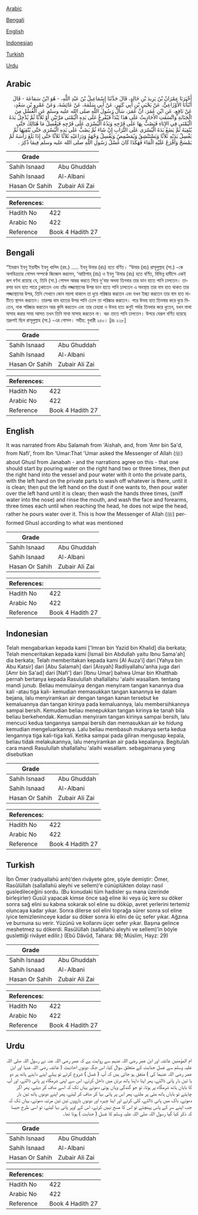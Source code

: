 [Arabic](#arabic)

[Bengali](#bengali)

[English](#english)

[Indonesian](#indonesian)

[Turkish](#turkish)

[Urdu](#urdu)

## Arabic


<div dir="rtl" lang="ar" style={{fontSize:'larger',backgroundColor:'#f8f9fa',padding:20}}>
أَخْبَرَنَا عِمْرَانُ بْنُ يَزِيدَ بْنِ خَالِدٍ، قَالَ حَدَّثَنَا إِسْمَاعِيلُ بْنُ عَبْدِ اللَّهِ، - هُوَ ابْنُ سَمَاعَةَ - قَالَ أَنْبَأَنَا الأَوْزَاعِيُّ، عَنْ يَحْيَى بْنِ أَبِي كَثِيرٍ، عَنْ أَبِي سَلَمَةَ، عَنْ عَائِشَةَ، وَعَنْ عَمْرِو بْنِ سَعْدٍ، عَنْ نَافِعٍ، عَنِ ابْنِ عُمَرَ، أَنَّ عُمَرَ، سَأَلَ رَسُولَ اللَّهِ صلى الله عليه وسلم عَنِ الْغُسْلِ مِنَ الْجَنَابَةِ وَاتَّسَقَتِ الأَحَادِيثُ عَلَى هَذَا يَبْدَأُ فَيُفْرِغُ عَلَى يَدِهِ الْيُمْنَى مَرَّتَيْنِ أَوْ ثَلاَثًا ثُمَّ يُدْخِلُ يَدَهُ الْيُمْنَى فِي الإِنَاءِ فَيَصُبُّ بِهَا عَلَى فَرْجِهِ وَيَدُهُ الْيُسْرَى عَلَى فَرْجِهِ فَيَغْسِلُ مَا هُنَالِكَ حَتَّى يُنْقِيَهُ ثُمَّ يَضَعُ يَدَهُ الْيُسْرَى عَلَى التُّرَابِ إِنْ شَاءَ ثُمَّ يَصُبُّ عَلَى يَدِهِ الْيُسْرَى حَتَّى يُنْقِيَهَا ثُمَّ يَغْسِلُ يَدَيْهِ ثَلاَثًا وَيَسْتَنْشِقُ وَيُمَضْمِضُ وَيَغْسِلُ وَجْهَهُ وَذِرَاعَيْهِ ثَلاَثًا ثَلاَثًا حَتَّى إِذَا بَلَغَ رَأْسَهُ لَمْ يَمْسَحْ وَأَفْرَغَ عَلَيْهِ الْمَاءَ فَهَكَذَا كَانَ غُسْلُ رَسُولِ اللَّهِ صلى الله عليه وسلم فِيمَا ذُكِرَ ‏.‏
</div>
<div style={{backgroundColor:'#f8f9fa',padding:20, marginBottom: 10}}><table> <thead> <tr> <th>Grade</th> <th></th> </tr> </thead> <tbody> <tr><td>Sahih Isnaad</td><td>Abu Ghuddah</td></tr><tr><td>Sahih Isnaad</td><td>Al-Albani</td></tr><tr><td>Hasan Or Sahih</td><td>Zubair Ali Zai</td></tr></tbody></table><table> <thead> <tr> <th>References:</th> <th></th> </tr> </thead> <tbody><tr><td>Hadith No</td><td>422</td></tr><tr><td>Arabic No</td><td>422</td></tr><tr><td>Reference</td><td>Book 4 Hadith 27</td></tr></tbody></table></div>

## Bengali


<div dir="ltr" lang="bn" style={{fontSize:'larger',backgroundColor:'#f8f9fa',padding:20}}>
“ইমরান ইবনু ইয়াযীদ ইবনু খালিদ (রহ.) ..... ইবনু উমার (রাঃ) হতে বর্ণিত। “উমার (রাঃ) রাসূলুল্লাহ (সা.) -কে অপবিত্রতার গোসল সম্পর্কে জিজ্ঞেস করলেন, ‘আয়িশাহ্ (রাঃ) ও ইবনু 'উমার (রাঃ) হতে বর্ণিত, বিভিন্ন হাদীসে একই রূপ বর্ণনা রয়েছে যে, তিনি (সা.) গোসল আরম্ভ করতে গিয়ে দু'বার অথবা তিনবার তার ডান হাতে পানি ঢালতেন। তারপর ডান হাত পাত্রে ঢুকাতেন এবং তাঁর লজ্জাস্থানের উপর ডান হাতে পানি ঢালতেন এ অবস্থায় তার বাম হাত থাকত তার লজ্জাস্থানের উপর, তিনি সেখানে কোন ময়লা থাকলে তা ধুয়ে পরিষ্কার করতেন এবং যখন ইচ্ছা করতেন তার বাম হাত মাটিতে স্থাপন করতেন। তারপর বাম হাতের উপর পানি ঢেলে তা পরিষ্কার করতেন। পরে উভয় হাত তিনবার করে ধুয়ে নিতেন, নাক পরিষ্কার করতেন আর কুলি করতেন এবং তার চেহারা ও উভয় হাত কনুই পর্যন্ত তিনবার করে ধুতেন, যখন মাথা মাসাহ করার সময় আসত তখন তিনি মাথা মাসাহ করতেন না। বরং তাতে পানি ঢালতেন। উপরে যেরূপ বর্ণিত হয়েছে তদ্রুপই ছিল রাসূলুল্লাহ (সা.) -এর গোসল। সহীহ: বুখারী ২৫০। [দ্রঃ ২২৮]
</div>
<div style={{backgroundColor:'#f8f9fa',padding:20, marginBottom: 10}}><table> <thead> <tr> <th>Grade</th> <th></th> </tr> </thead> <tbody> <tr><td>Sahih Isnaad</td><td>Abu Ghuddah</td></tr><tr><td>Sahih Isnaad</td><td>Al-Albani</td></tr><tr><td>Hasan Or Sahih</td><td>Zubair Ali Zai</td></tr></tbody></table><table> <thead> <tr> <th>References:</th> <th></th> </tr> </thead> <tbody><tr><td>Hadith No</td><td>422</td></tr><tr><td>Arabic No</td><td>422</td></tr><tr><td>Reference</td><td>Book 4 Hadith 27</td></tr></tbody></table></div>

## English


<div dir="ltr" lang="en" style={{fontSize:'larger',backgroundColor:'#f8f9fa',padding:20}}>
It was narrated from Abu Salamah from 'Aishah, and, from 'Amr bin Sa'd, from Nafi', from Ibn 'Umar:That 'Umar asked the Messenger of Allah (ﷺ) about Ghusl from Janabah - and the narrations agree on this - that one should start by pouring water on the right hand two or three times, then put the right hand into the vessel and pour water with it onto the private parts, with the left hand on the private parts to wash off whatever is there, until it is clean; then put the left hand on the dust if one wants to, then pour water over the left hand until it is clean; then wash the hands three times, (sniff water into the nose) and rinse the mouth, and wash the face and forearms, three times each until when reaching the head, he does not wipe the head, rather he pours water over it. This is how the Messenger of Allah (ﷺ) performed Ghusl according to what was mentioned
</div>
<div style={{backgroundColor:'#f8f9fa',padding:20, marginBottom: 10}}><table> <thead> <tr> <th>Grade</th> <th></th> </tr> </thead> <tbody> <tr><td>Sahih Isnaad</td><td>Abu Ghuddah</td></tr><tr><td>Sahih Isnaad</td><td>Al-Albani</td></tr><tr><td>Hasan Or Sahih</td><td>Zubair Ali Zai</td></tr></tbody></table><table> <thead> <tr> <th>References:</th> <th></th> </tr> </thead> <tbody><tr><td>Hadith No</td><td>422</td></tr><tr><td>Arabic No</td><td>422</td></tr><tr><td>Reference</td><td>Book 4 Hadith 27</td></tr></tbody></table></div>

## Indonesian


<div dir="ltr" lang="id" style={{fontSize:'larger',backgroundColor:'#f8f9fa',padding:20}}>
Telah mengabarkan kepada kami ['Imran bin Yazid bin Khalid] dia berkata; Telah menceritakan kepada kami [Ismail bin Abdullah yaitu Ibnu Sama'ah] dia berkata; Telah memberitakan kepada kami [Al Auza'i] dari [Yahya bin Abu Katsir] dari [Abu Salamah] dari [Aisyah] Radliyallahu'anha juga dari [Amr bin Sa'ad] dari [Nafi'] dari [Ibnu Umar] bahwa Umar bin Khatthab pernah bertanya kepada Rasulullah shallallahu 'alaihi wasallam. tentang mandi junub. Beliau memulainya dengan menyiram tangan kanannya dua kali -atau tiga kali- kemudian memasukkan tangan kanannya ke dalam bejana, lalu menyiramkan air dengan tangan kanan tersebut ke kemaluannya dan tangan kirinya pada kemaluannya, lalu membersihkannya sampai bersih. Kemudian beliau menepukkan tangan kirinya ke tanah bila beliau berkehendak. Kemudian menyiram tangan kirinya sampai bersih, lalu mencuci kedua tangannya sampai bersih dan memasukkan air ke hidung kemudian mengeluarkannya. Lalu beliau membasuh mukanya serta kedua lengannya tiga kali-tiga kali. Ketika sampai pada giliran mengusap kepala, beliau tidak melakukannya, lalu menyiramkan air pada kepalanya. Begitulah cara mandi Rasulullah shallallahu 'alaihi wasallam. sebagaimana yang disebutkan
</div>
<div style={{backgroundColor:'#f8f9fa',padding:20, marginBottom: 10}}><table> <thead> <tr> <th>Grade</th> <th></th> </tr> </thead> <tbody> <tr><td>Sahih Isnaad</td><td>Abu Ghuddah</td></tr><tr><td>Sahih Isnaad</td><td>Al-Albani</td></tr><tr><td>Hasan Or Sahih</td><td>Zubair Ali Zai</td></tr></tbody></table><table> <thead> <tr> <th>References:</th> <th></th> </tr> </thead> <tbody><tr><td>Hadith No</td><td>422</td></tr><tr><td>Arabic No</td><td>422</td></tr><tr><td>Reference</td><td>Book 4 Hadith 27</td></tr></tbody></table></div>

## Turkish


<div dir="ltr" lang="tr" style={{fontSize:'larger',backgroundColor:'#f8f9fa',padding:20}}>
İbn Ömer (radıyallahü anh)’den rivâyete göre, şöyle demiştir: Ömer, Rasûlüllah (sallallahü aleyhi ve sellem)’e cünüplükten dolayı nasıl gusledileceğini sordu. (Bu konudaki tüm hadisler şu mana üzerinde birleşirler) Gusül yapacak kimse önce sağ eline iki veya üç kere su döker sonra sağ elini su kabına sokarak sol eline su döküp, avret yerlerini tertemiz oluncaya kadar yıkar. Sonra dilerse sol elini toprağa sürer sonra sol eline iyice temizleninceye kadar su döker sonra iki elini de üç sefer yıkar. Ağzına ve burnuna su verir. Yüzünü ve kollarını üçer sefer yıkar. Başına gelince meshetmez su dökerdi. Rasûlüllah (sallallahü aleyhi ve sellem)’in böyle guslettiği rivâyet edilir.) (Ebû Dâvûd, Tahara: 98; Müslim, Hayz: 29)
</div>
<div style={{backgroundColor:'#f8f9fa',padding:20, marginBottom: 10}}><table> <thead> <tr> <th>Grade</th> <th></th> </tr> </thead> <tbody> <tr><td>Sahih Isnaad</td><td>Abu Ghuddah</td></tr><tr><td>Sahih Isnaad</td><td>Al-Albani</td></tr><tr><td>Hasan Or Sahih</td><td>Zubair Ali Zai</td></tr></tbody></table><table> <thead> <tr> <th>References:</th> <th></th> </tr> </thead> <tbody><tr><td>Hadith No</td><td>422</td></tr><tr><td>Arabic No</td><td>422</td></tr><tr><td>Reference</td><td>Book 4 Hadith 27</td></tr></tbody></table></div>

## Urdu


<div dir="rtl" lang="ur" style={{fontSize:'larger',backgroundColor:'#f8f9fa',padding:20}}>
ام المؤمنین عائشہ اور ابن عمر رضی اللہ عنہم سے روایت ہے کہ عمر رضی اللہ عنہ نے رسول اللہ صلی اللہ علیہ وسلم سے غسل جنابت کے متعلق سوال کیا، اس جگہ دونوں احادیث ( عائشہ رضی اللہ عنہا اور ابن عمر رضی اللہ عنہما کی ) متفق ہو جاتی ہیں کہ آپ ( غسل ) شروع کرتے تو پہلے اپنے داہنے ہاتھ پر دو یا تین بار پانی ڈالتے، پھر اپنا داہنا ہاتھ برتن میں داخل کرتے، اس سے اپنی شرمگاہ پر پانی ڈالتے، اور آپ کا بایاں ہاتھ شرمگاہ پر ہوتا، تو جو گندگی وہاں ہوتی دھوتے یہاں تک کہ اسے صاف کر دیتے، پھر اگر چاہتے تو بایاں ہاتھ مٹی پر ملتے، پھر اس پر پانی بہا کر صاف کر لیتے، پھر اپنے دونوں ہاتھ تین بار دھوتے، ناک میں پانی ڈالتے، کلی کرتے اور اپنا چہرہ اور دونوں بازووں تین تین مرتبہ دھوتے، یہاں تک کہ جب اپنے سر کے پاس پہنچتے تو اس کا مسح نہیں کرتے، اس کے اوپر پانی بہا لیتے، تو اسی طرح جیسا کہ ذکر کیا گیا رسول اللہ صلی اللہ علیہ وسلم کا غسل ( جنابت ) ہوتا تھا۔
</div>
<div style={{backgroundColor:'#f8f9fa',padding:20, marginBottom: 10}}><table> <thead> <tr> <th>Grade</th> <th></th> </tr> </thead> <tbody> <tr><td>Sahih Isnaad</td><td>Abu Ghuddah</td></tr><tr><td>Sahih Isnaad</td><td>Al-Albani</td></tr><tr><td>Hasan Or Sahih</td><td>Zubair Ali Zai</td></tr></tbody></table><table> <thead> <tr> <th>References:</th> <th></th> </tr> </thead> <tbody><tr><td>Hadith No</td><td>422</td></tr><tr><td>Arabic No</td><td>422</td></tr><tr><td>Reference</td><td>Book 4 Hadith 27</td></tr></tbody></table></div>
